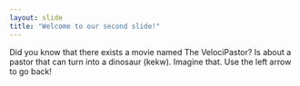 ```yaml
---
layout: slide
title: "Welcome to our second slide!"
---
```

Did you know that there exists a movie named The VelociPastor? Is about a pastor that can turn into a dinosaur (kekw). Imagine that.
Use the left arrow to go back!
